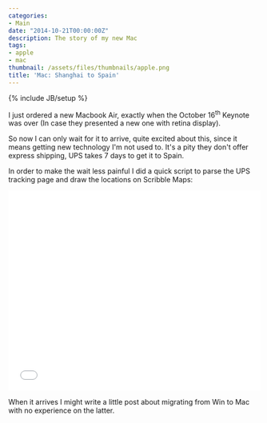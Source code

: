 ```yaml
---
categories:
- Main
date: "2014-10-21T00:00:00Z"
description: The story of my new Mac
tags:
- apple
- mac
thumbnail: /assets/files/thumbnails/apple.png
title: 'Mac: Shanghai to Spain'
---
```

{% include JB/setup %}

I just ordered a new Macbook Air, exactly when the October 16<sup>th</sup> Keynote was over (In case they presented a new one with retina display).

So now I can only wait for it to arrive, quite excited about this, since it means getting new technology I'm not used to. It's a pity they don't offer express shipping, UPS takes 7 days to get it to Spain.

In order to make the wait less painful I did a quick script to parse the UPS tracking page and draw the locations on Scribble Maps:

<div class="caption">
    <iframe width="100%" height="400" frameborder="0" src="//widgets.scribblemaps.com/sm/?d=true&lat=43.96557893761193&lng=55.87459875000002&z=true&l=true&mc=true&vz=3&type=road&width=550&height=400&id=aurbanoMac" style="border:0" allowfullscreen></iframe>
</div>

When it arrives I might write a little post about migrating from Win to Mac with no experience on the latter.
